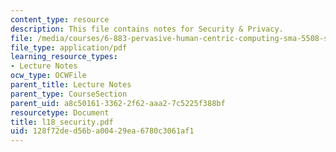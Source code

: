```yaml
---
content_type: resource
description: This file contains notes for Security & Privacy.
file: /media/courses/6-883-pervasive-human-centric-computing-sma-5508-spring-2006/128f72ded56ba00429ea6780c3061af1_l18_security.pdf
file_type: application/pdf
learning_resource_types:
- Lecture Notes
ocw_type: OCWFile
parent_title: Lecture Notes
parent_type: CourseSection
parent_uid: a8c50161-3362-2f62-aaa2-7c5225f388bf
resourcetype: Document
title: l18_security.pdf
uid: 128f72de-d56b-a004-29ea-6780c3061af1
---
```


